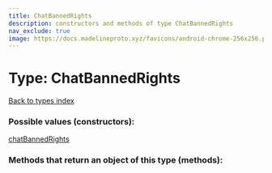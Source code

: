 ```yaml
---
title: ChatBannedRights
description: constructors and methods of type ChatBannedRights
nav_exclude: true
image: https://docs.madelineproto.xyz/favicons/android-chrome-256x256.png
---
```

# Type: ChatBannedRights
[Back to types index](index.html)



### Possible values (constructors):

[chatBannedRights](/API_docs/constructors/chatBannedRights.html)  



### Methods that return an object of this type (methods):



